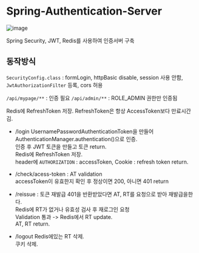 # Spring-Authentication-Server  
![image](https://user-images.githubusercontent.com/67637716/231922596-ba2d907f-feca-4ccd-990b-c54046f1e903.png)  

Spring Security, JWT, Redis를 사용하여 인증서버 구축


## 동작방식  
`SecurityConfig.class` : formLogin, httpBasic disable, session 사용 안함, `JwtAuthorizationFilter` 등록, cors 허용 

`/api/mypage/**` : 인증 필요
`/api/admin/**` : ROLE_ADMIN 권한만 인증됨  

Redis에 RefreshToken 저장. RefreshToken은 항상 AccessToken보다 만료시간 김.  


* /login 
UsernamePasswordAuthenticationToken을 만들어 AuthenticationManager.authentication()으로 인증.  
인증 후 JWT 토큰을 만들고 토큰 return.  
Redis에 RefreshToken 저장.  
header에 `AUTHORIZATION` : accessToken, Cookie : refresh token return.   

* /check/acess-token : AT validation  
accessToken이 유효한지 확인 후 정상이면 200, 아니면 401 return

* /reissue : 토큰 재발급
 401을 반환받았다면 AT, RT를 요청으로 받아 재발급을한다.  
 Redis에 RT가 없거나 유효성 검사 후 재로그인 요청  
 Validation 통과 -> Redis에서 RT update.  
 AT, RT return.  
 
 * /logout
Redis에있는 RT 삭제.  
쿠키 삭제.  









